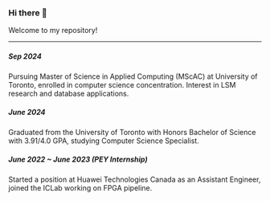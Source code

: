 ### Hi there 👋

Welcome to my repository!

-----

##### Sep 2024
Pursuing Master of Science in Applied Computing (MScAC) at University of Toronto, enrolled in computer science concentration. Interest in LSM research and database applications.

##### June 2024
Graduated from the University of Toronto with Honors Bachelor of Science with 3.91/4.0 GPA, studying Computer Science Specialist.

##### June 2022 ~ June 2023 (PEY Internship)
Started a position at Huawei Technologies Canada as an Assistant Engineer, joined the ICLab working on FPGA pipeline.

